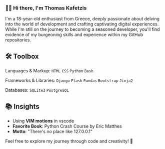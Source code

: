 ### 👋🏻 Hi there, I'm Thomas Kafetzis

I'm a 18-year-old enthusiast from Greece, deeply passionate about delving into the world of development and crafting captivating digital experiences. While I'm still on the journey to becoming a seasoned developer, you'll find evidence of my burgeoning skills and experience within my GitHub repositories.

## 🛠️ Toolbox

Languages & Markup: `HTML` `CSS` `Python` `Bash`

Frameworks & Libraries: `Django` `Flask` `Pandas` `Bootstrap` `Jinja2`

Databases: `SQLite3` `PostgreSQL`

## 📚 Insights

* Using **VIM motions** in vscode
* **Favorite Book**: Python Crash Course by Eric Matthes
* **Motto**: "There's no place like 127.0.0.1"

Feel free to explore my journey through code and creativity! 🚀
